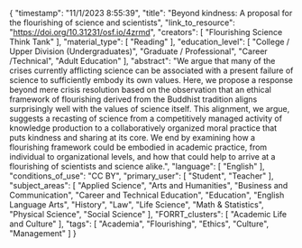 {
    "timestamp": "11/1/2023 8:55:39",
    "title": "Beyond kindness: A proposal for the flourishing of science and scientists",
    "link_to_resource": "https://doi.org/10.31231/osf.io/4zrmd",
    "creators": [
        "Flourishing Science Think Tank"
    ],
    "material_type": [
        "Reading"
    ],
    "education_level": [
        "College / Upper Division (Undergraduates)",
        "Graduate / Professional",
        "Career /Technical",
        "Adult Education"
    ],
    "abstract": "We argue that many of the crises currently afflicting science can be associated with a present failure of science to sufficiently embody its own values. Here, we propose a response beyond mere crisis resolution based on the observation that an ethical framework of flourishing derived from the Buddhist tradition aligns surprisingly well with the values of science itself. This alignment, we argue, suggests a recasting of science from a competitively managed activity of knowledge production to a collaboratively organized moral practice that puts kindness and sharing at its core. We end by examining how a flourishing framework could be embodied in academic practice, from individual to organizational levels, and how that could help to arrive at a flourishing of scientists and science alike.",
    "language": [
        "English"
    ],
    "conditions_of_use": "CC BY",
    "primary_user": [
        "Student",
        "Teacher"
    ],
    "subject_areas": [
        "Applied Science",
        "Arts and Humanities",
        "Business and Communication",
        "Career and Technical Education",
        "Education",
        "English Language Arts",
        "History",
        "Law",
        "Life Science",
        "Math & Statistics",
        "Physical Science",
        "Social Science"
    ],
    "FORRT_clusters": [
        "Academic Life and Culture"
    ],
    "tags": [
        "Academia",
        "Flourishing",
        "Ethics",
        "Culture",
        "Management"
    ]
}